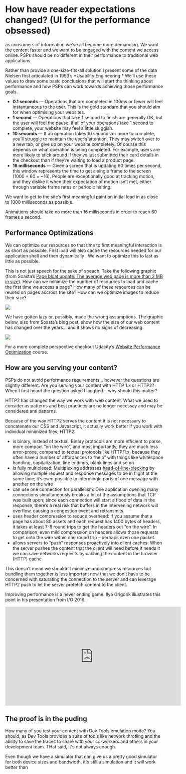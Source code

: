 # How have reader expectations changed? (UI for the performance obsessed)
as consumers of information we’ve all become more demanding. We want the content faster and we want to be engaged with the content we access online.  PSPs should be no different in their performance to traditional web applications. 

Rather than provide a one-size-fits-all solution I present some of the data Nielsen first articulated in 1993’s *Usability Engineering * We’ll use these values to draw some basic conclusions that will start the thinking about performance and how PSPs can work towards achieving those performance goals.

* **0.1 seconds** — Operations that are completed in 100ms or fewer will feel instantaneous to the user. This is the gold standard that you should aim for when optimising your websites.
* **1 second** — Operations that take 1 second to finish are generally OK, but the user will feel the pause. If all of your operations take 1 second to complete, your website may feel a little sluggish.
* **10 seconds** — If an operation takes 10 seconds or more to complete, you’ll struggle to maintain the user’s attention. They may switch over to a new tab, or give up on your website completely. Of course this depends on what operation is being completed. For example, users are more likely to stick around if they’ve just submitted their card details in the checkout than if they’re waiting to load a product page.
* **16 milliseconds** — Given a screen that is updating 60 times per second, this window represents the time to get a single frame to the screen (1000 ÷ 60 = ~16). People are exceptionally good at tracking motion, and they dislike it when their expectation of motion isn’t met, either through variable frame rates or periodic halting.

We want to get to the site’s first meaningful paint on initial load in as close to 1000 milliseconds as possible. 

Animations should take no more than 16 milliseconds in order to reach 60 frames a second.

## Performance Optimizations
We can optimize our resources so that time to first meaningful interaction is as short as possible. First load will also cache the resources needed for our application shell and then dynamically .  We want to optimize this to last as little as possible.  

This is not just speech for the sake of speach. Take the following graphic (from Soasta’s [Page bloat update: The average web page is more than 2 MB in size](https://www.soasta.com/blog/page-bloat-average-web-page-2-mb/)).  How can we minimize the number of resources to load and cache the first time we access a page? How many of these resources can be reused on pages accross the site? How can we optimize images to reduce their size?

![](https://www.soasta.com/wp-content/uploads/2015/06/page-bloat-images.png)

We have gotten lazy or, possibly, made the wrong assumptions. The graphic below, also from Soasta’s blog post, show how the size of our web content has changed over the years… and it shows no signs of decreasing. 

![](https://www.soasta.com/wp-content/uploads/2015/06/page-bloat-May15-page-composition.png)

For a more complete perspective checkout Udacity’s [Website Performance Optimization](https://www.udacity.com/course/website-performance-optimization--ud884) course. 

## How are you serving your content?

PSPs do not avoid performance requirements... however the questions are slightly different. Are you serving your content with HTTP 1.x or HTTP2? When I first heard the question asked I laughed… why should this matter?

HTTP2 has changed the way we work with web content. What we used to consider as patterns and best practices are no longer necessay and may be considered anti patterns.  

Because of the way HTTP2 serves the content it is not necessary to concatenate our CSS and Javascript, it actually work better if you work with individual minimized files; HTTP2:

* is binary, instead of textual: Binary protocols are more efficient to parse, more compact “on the wire”, and most importantly, they are much less error-prone, compared to textual protocols like HTTP/1.x, because they often have a number of affordances to “help” with things like whitespace handling, capitalization, line endings, blank lines and so on
* is fully multiplexed: Multiplexing addresses [head-of-line-blocking](https://www.wikiwand.com/en/Head-of-line_blocking) by allowing multiple request and response messages to be in flight at the same time; it’s even possible to intermingle parts of one message with another on the wire
* can use one connection for parallelism: One application opening many connections simultaneously breaks a lot of the assumptions that TCP was built upon; since each connection will start a flood of data in the response, there’s a real risk that buffers in the intervening network will overflow, causing a congestion event and retransmits
* uses header compression to reduce overhead:  If you assume that a page has about 80 assets and each request has 1400 bytes of headers, it takes at least 7-8 round trips to get the headers out “on the wire”. In comparison, even mild compression on headers allows those requests to get onto the wire within one round trip – perhaps even one packet.
* allows servers to “push” responses proactively into client caches: When the server pushes the content that the client will need before it needs it we can save networks requests by caching the content in the browser (HTTP) cache 

This doesn’t mean we shouldn’t minimize and compress resources but bundling them together is less important now that we don’t have to be concerned with saturating the connection to the server and can leverage HTTP2 push to let the server prefetch content to the client.  

Improving performance is a never ending game. Ilya Grigorik illustrates this point in his presentation from I/O 2016. 

<div class="video">
<iframe width="560" height="315" src="https://www.youtube.com/embed/aqvz5Oqs238?rel=0" frameborder="0" allowfullscreen></iframe>
</div>

## The proof is in the puding

How many of you test your content with Dev Tools emulation mode? You should, as Dev Tools provides a suite of tools like network throtling and the ability to save the traces to share with your co-workers and others in your development team. THat said, it's not always enough.

Even though we have a simulator that can give us a pretty good simulator for both device sizes and bandwidth, it's still a simulation and it will work better than 
